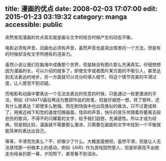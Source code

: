 title: 漫画的优点
date: 2008-02-03 17:07:00
edit: 2015-01-23 03:19:32
category: manga
accessible: public
---

突然发现漫画的优点其实就是画与文字的结合时候产生的动态平衡。

电影必须有声音，动画也必须有声音，虽然声音也是突出情景的一个方法，但是有的时候却没有文字所拥有的渲染力。

虽然小说让我们在脑海中成像那个世界，但是缺没有图片那么充满真实。仔细想想因为漫画的长，可以介绍的就多了，即使文字或者图片某方面的不吸引人，甚至达到无法表达的地步，另一方面就可以充分的填入细节，将这个情节完美的平滑过度，让人感觉不到迟疑。

而电影和动画中要表达一个无法去表达的信息的时候，只能通过一些更激进的手法，例如《EVA》TV最后两话为整部作品的败笔，但是仔细想一想，除了那样，还有什么能表达？即使多么勉强。而在剧场版中也出现类似的做法，只不过更成熟了，用接近阀下知觉的速度切换画面，怪异的声音，快乐的音乐伴随着将要离去般悲伤的歌词，不得不的闪耀着的文字，给予我们遐想，充满感性。所以才成为经典，但是相比较，漫画就不需要那么激进，只需要在画面和文字中找到一个平衡就能简单的表达出自己。  

等等，平滑而完美么？不，好像少了什么。大概是震撼吧，虽然平滑，但是让人无法感悟那一份根本上的感动，例如《AIR》作为游戏固然感人，但是却表现不出她走向母亲的那一幕，夕阳照下，甚至看不到泪水。